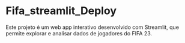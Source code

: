 # Fifa_streamlit_Deploy
 Este projeto é um web app interativo desenvolvido com Streamlit, que permite explorar e analisar dados de jogadores do FIFA 23.
